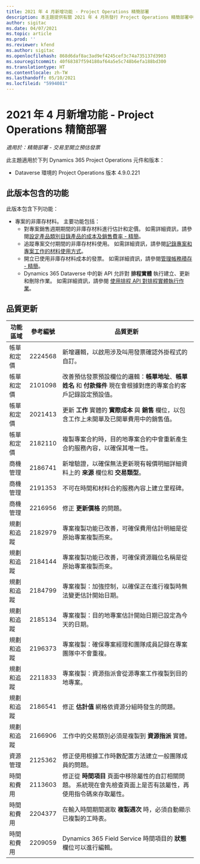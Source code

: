 ```yaml
---
title: 2021 年 4 月新增功能 - Project Operations 精簡部署
description: 本主題提供有關 2021 年 4 月所發行 Project Operations 精簡部署中提供之品質更新的資訊。
author: sigitac
ms.date: 04/07/2021
ms.topic: article
ms.prod: ''
ms.reviewer: kfend
ms.author: sigitac
ms.openlocfilehash: 868d6daf8ac3ad9ef4245cef3c74a735137d3903
ms.sourcegitcommit: 40f68387f594180af64a5e5c748b6efa188bd300
ms.translationtype: HT
ms.contentlocale: zh-TW
ms.lasthandoff: 05/10/2021
ms.locfileid: "5994081"
---
```

# <a name="whats-new-april-2021---project-operations-lite-deployment"></a>2021 年 4 月新增功能 - Project Operations 精簡部署

_適用於：精簡部署 - 交易至開立預估發票_

此主題適用於下列 Dynamics 365 Project Operations 元件和版本：

  - Dataverse 環境的 Project Operations 版本 4.9.0.221 

## <a name="features-included-in-this-release"></a>此版本包含的功能

此版本包含下列功能：

- 專案的非庫存材料。 主要功能包括：
  - 對專案銷售週期期間的非庫存材料進行估計和定價。 如需詳細資訊，請參閱[設定產品類別目錄產品的成本及銷售費率 - 精簡](../pricing-costing/set-up-cost-sales-rates-catalog-products.md)。
  - 追蹤專案交付期間的非庫存材料使用。 如需詳細資訊，請參閱[記錄專案和專案工作的材料使用方式](../../material/material-usage-log.md)。
  - 開立已使用非庫存材料成本的發票。 如需詳細資訊，請參閱[管理帳務積存 - 精簡](../proforma-invoicing/manage-billing-backlog-sales.md#product-billing-backlog)。
  - Dynamics 365 Dataverse 中的新 API 允許對 **排程實體** 執行建立、更新和刪除作業。 如需詳細資訊，請參閱 [使用排程 API 對排程實體執行作業](../../project-management/schedule-api-preview.md)。

## <a name="quality-updates"></a>品質更新

| **功能區域** | **參考編號** | **品質更新** |
| --- | --- | --- |
| 帳單和定價 | 2224568 | 新增邏輯，以啟用涉及叫用發票確認外掛程式的自訂。 |
| 帳單和定價 | 2101098 | 改善預估發票預設欄位的邏輯：**帳單地址**、**帳單姓名** 和 **付款條件** 現在會根據對應的專案合約客戶記錄設定預設值。 |
| 帳單和定價 | 2021413 | 更新 **工作** 實體的 **實際成本** 與 **銷售** 欄位，以包含工作上未開單及已開單費用中的銷售值。 |
| 帳單和定價 | 2182110 | 複製專案合約時，目的地專案合約中會重新產生合約服務內容，以確保其唯一性。 |
| 商機管理 | 2186741 | 新增驗證，以確保無法更新現有報價明細詳細資料上的 **來源** 欄位和 **交易類型**。 |
| 商機管理 | 2191353 | 不可在時間和材料合約服務內容上建立里程碑。 |
| 商機管理 | 2216956 | 修正 **更新價格** 的問題。 |
| 規劃和追蹤 | 2182979 | 專案複製功能已改善，可確保費用估計明細是從原始專案複製而來。 |
| 規劃和追蹤 | 2184144 | 專案複製功能已改善，可確保資源職位名稱是從原始專案複製而來。 |
| 規劃和追蹤 | 2184799 | 專案複製：加強控制，以確保正在進行複製時無法變更估計開始日期。 |
| 規劃和追蹤 | 2185134 | 專案複製：目的地專案估計開始日期已設定為今天的日期。 |
| 規劃和追蹤 | 2196373 | 專案複製：確保專案經理和團隊成員記錄在專案團隊中不會重複。 |
| 規劃和追蹤 | 2211833 | 專案複製：資源指派會從源專案工作複製到目的地專案。 |
| 規劃和追蹤 | 2186541 | 修正 **估計值** 網格依資源分組時發生的問題。 |
| 規劃和追蹤 | 2166906 | 工作中的交易類別必須是複製到 **資源指派** 實體。 |
| 資源管理 | 2125362 | 修正使用根據工作時數配置方法建立一般團隊成員的問題。 |
| 時間和費用 | 2113603 | 修正從 **時間項目** 頁面中移除屬性的自訂相關問題。 系統現在會先檢查頁面上是否有該屬性，再使用指令碼來存取屬性。 |
| 時間和費用 | 2204377 | 在輸入時間期間選取 **複製週次** 時，必須自動顯示已複製的工時表。 |
| 時間和費用 | 2209059 | Dynamics 365 Field Service 時間項目的 **狀態** 欄位可以進行編輯。 |
